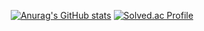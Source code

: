 <div align = "center">
  
[![Anurag's GitHub stats](https://github-readme-stats.vercel.app/api?username=sjy2335)](https://github.com/anuraghazra/github-readme-stats) [![Solved.ac Profile](http://mazassumnida.wtf/api/generate_badge?boj=joey1109)](https://solved.ac/joey1109) 

</div>
